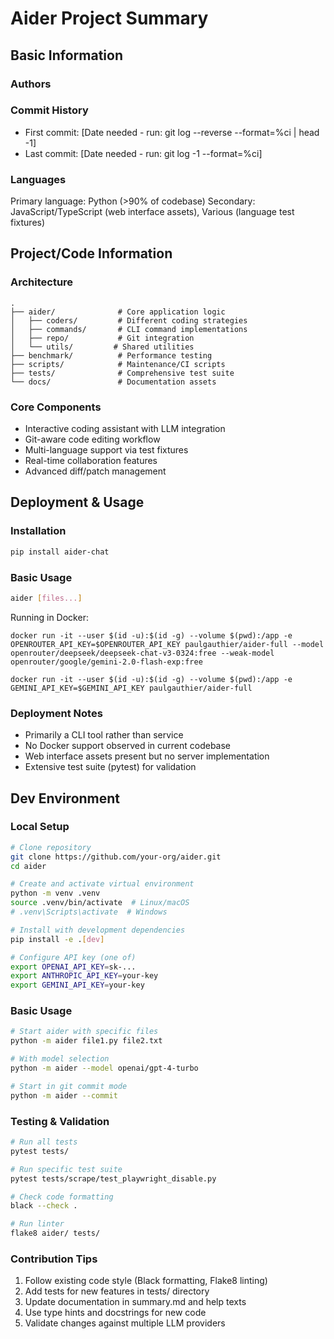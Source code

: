 # Aider Project Summary

## Basic Information

### Authors
<!-- To be filled from git history, run: -->
<!-- git shortlog -sn -->
<!-- git log --format='%aN' | sort -u -->

### Commit History
- First commit: [Date needed - run: git log --reverse --format=%ci | head -1]
- Last commit: [Date needed - run: git log -1 --format=%ci]

### Languages
<!-- To be filled from main codebase, run: -->
<!-- git ls-files | xargs -n1 git blame --line-porcelain | grep "^author " | sort | uniq -c | sort -nr -->
Primary language: Python (>90% of codebase)
Secondary: JavaScript/TypeScript (web interface assets), Various (language test fixtures)

## Project/Code Information

### Architecture
```
.
├── aider/              # Core application logic
│   ├── coders/         # Different coding strategies
│   ├── commands/       # CLI command implementations
│   ├── repo/           # Git integration
│   └── utils/         # Shared utilities
├── benchmark/          # Performance testing
├── scripts/            # Maintenance/CI scripts  
├── tests/              # Comprehensive test suite
└── docs/               # Documentation assets
```

### Core Components
- Interactive coding assistant with LLM integration
- Git-aware code editing workflow
- Multi-language support via test fixtures
- Real-time collaboration features
- Advanced diff/patch management

## Deployment & Usage

### Installation
```bash
pip install aider-chat
```

### Basic Usage
```bash
aider [files...]
```

Running in Docker:

```
docker run -it --user $(id -u):$(id -g) --volume $(pwd):/app -e OPENROUTER_API_KEY=$OPENROUTER_API_KEY paulgauthier/aider-full --model openrouter/deepseek/deepseek-chat-v3-0324:free --weak-model openrouter/google/gemini-2.0-flash-exp:free
```

```
docker run -it --user $(id -u):$(id -g) --volume $(pwd):/app -e GEMINI_API_KEY=$GEMINI_API_KEY paulgauthier/aider-full
```

### Deployment Notes
- Primarily a CLI tool rather than service
- No Docker support observed in current codebase
- Web interface assets present but no server implementation
- Extensive test suite (pytest) for validation

<!-- Add project-specific deployment details as needed -->


## Dev Environment

### Local Setup
```bash
# Clone repository
git clone https://github.com/your-org/aider.git
cd aider

# Create and activate virtual environment
python -m venv .venv
source .venv/bin/activate  # Linux/macOS
# .venv\Scripts\activate  # Windows

# Install with development dependencies
pip install -e .[dev]

# Configure API key (one of)
export OPENAI_API_KEY=sk-...
export ANTHROPIC_API_KEY=your-key
export GEMINI_API_KEY=your-key
```

### Basic Usage
```bash
# Start aider with specific files
python -m aider file1.py file2.txt

# With model selection
python -m aider --model openai/gpt-4-turbo

# Start in git commit mode
python -m aider --commit
```

### Testing & Validation
```bash
# Run all tests
pytest tests/

# Run specific test suite
pytest tests/scrape/test_playwright_disable.py

# Check code formatting
black --check .

# Run linter
flake8 aider/ tests/
```

### Contribution Tips
1. Follow existing code style (Black formatting, Flake8 linting)
2. Add tests for new features in tests/ directory
3. Update documentation in summary.md and help texts
4. Use type hints and docstrings for new code
5. Validate changes against multiple LLM providers
